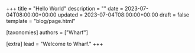 +++
title = "Hello World"
description = ""
date = 2023-07-04T08:00:00+00:00
updated = 2023-07-04T08:00:00+00:00
draft = false
template = "blog/page.html"

[taxonomies]
authors = ["Wharf"]

[extra]
lead = "Welcome to Wharf."
+++